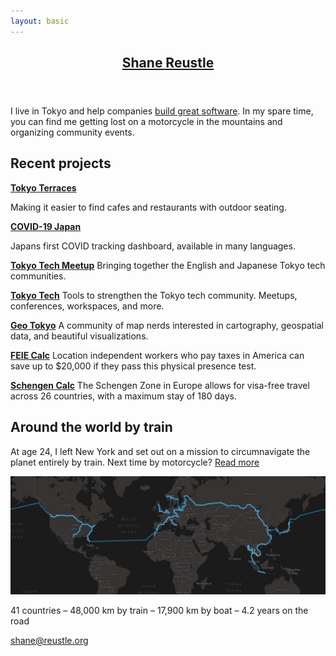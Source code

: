 ```yaml
---
layout: basic
---
```

<header>
  <h2><a href="/">Shane Reustle</a></h2>
</header>

<section markdown="1">

I live in Tokyo and help companies [build great software](https://reustle.co). In my spare time, you can find me getting lost on a motorcycle in the mountains and organizing community events.


## Recent projects

[**Tokyo Terraces**](https://tokyoterraces.com)

Making it easier to find cafes and restaurants with outdoor seating.


[**COVID-19 Japan**](https://covid19japan.com)

Japans first COVID tracking dashboard, available in many languages.

[**Tokyo Tech Meetup**](https://tokyotechmeetup.com)
Bringing together the English and Japanese Tokyo tech communities.

[**Tokyo Tech**](https://tokyotech.com)
Tools to strengthen the Tokyo tech community. Meetups, conferences, workspaces, and more.

[**Geo Tokyo**](https://geotokyo.com)
A community of map nerds interested in cartography, geospatial data, and beautiful visualizations.

[**FEIE Calc**](https://feiecalc.com)
Location independent workers who pay taxes in America can save up to $20,000 if they pass this physical presence test.

[**Schengen Calc**](https://schengencalc.com)
The Schengen Zone in Europe allows for visa-free travel across 26 countries, with a maximum stay of 180 days.


<!--
Secret bonus list
<p>
<strong><a href="https://updategroups.com" target="_blank">Update Groups</a></strong><br/>
Automated periodic check-ins for medium size groups of people.
</p>

<p>
<strong><a href="https://humans.io" target="_blank">Humans</a></strong><br/>
A personal CRM for the people you meet.
</p>

<p>
<strong><a href="https://tokyobikeshare.com" target="_blank">Tokyo Bike Share</a></strong><br/>
Tokyo has a comprehensive e-bike share program with an unfortunately lacking web interface.
</p>
-->

## Around the world by train

At age 24, I left New York and set out on a mission to circumnavigate the planet entirely by train. Next time by motorcycle? [Read more](/rtw)

<a href="/rtw"><img src="static/rtw-map.jpg" alt="Shane Reustle RTW Map" /></a>

41 countries – 48,000 km by train – 17,900 km by boat – 4.2 years on the road

</section>

<footer>
  <a href="mailto:shane@reustle.org">shane@reustle.org</a>
</footer>
